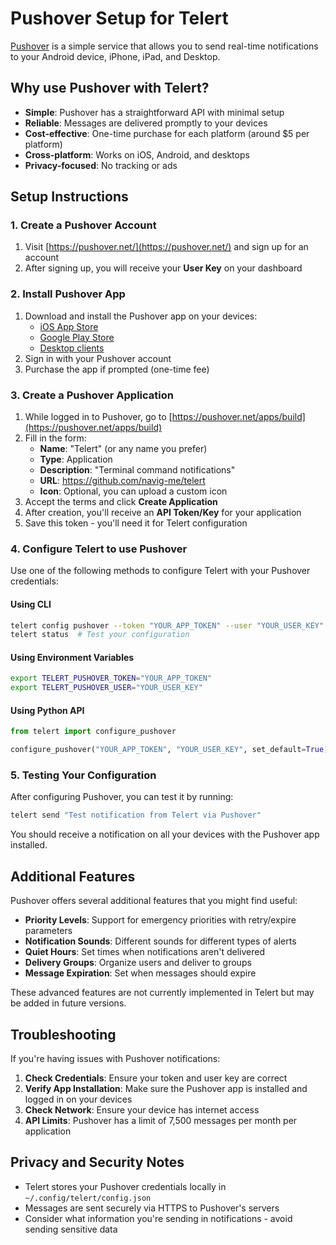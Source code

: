 # Pushover Setup for Telert

[Pushover](https://pushover.net/) is a simple service that allows you to send real-time notifications to your Android device, iPhone, iPad, and Desktop.

## Why use Pushover with Telert?

- **Simple**: Pushover has a straightforward API with minimal setup
- **Reliable**: Messages are delivered promptly to your devices
- **Cost-effective**: One-time purchase for each platform (around $5 per platform)
- **Cross-platform**: Works on iOS, Android, and desktops
- **Privacy-focused**: No tracking or ads

## Setup Instructions

### 1. Create a Pushover Account

1. Visit [https://pushover.net/](https://pushover.net/) and sign up for an account
2. After signing up, you will receive your **User Key** on your dashboard

### 2. Install Pushover App

1. Download and install the Pushover app on your devices:
   - [iOS App Store](https://apps.apple.com/us/app/pushover-notifications/id506088175)
   - [Google Play Store](https://play.google.com/store/apps/details?id=net.superblock.pushover)
   - [Desktop clients](https://pushover.net/clients)
2. Sign in with your Pushover account
3. Purchase the app if prompted (one-time fee)

### 3. Create a Pushover Application

1. While logged in to Pushover, go to [https://pushover.net/apps/build](https://pushover.net/apps/build)
2. Fill in the form:
   - **Name**: "Telert" (or any name you prefer)
   - **Type**: Application
   - **Description**: "Terminal command notifications"
   - **URL**: https://github.com/navig-me/telert
   - **Icon**: Optional, you can upload a custom icon
3. Accept the terms and click **Create Application**
4. After creation, you'll receive an **API Token/Key** for your application
5. Save this token - you'll need it for Telert configuration

### 4. Configure Telert to use Pushover

Use one of the following methods to configure Telert with your Pushover credentials:

#### Using CLI

```bash
telert config pushover --token "YOUR_APP_TOKEN" --user "YOUR_USER_KEY" --set-default
telert status  # Test your configuration
```

#### Using Environment Variables

```bash
export TELERT_PUSHOVER_TOKEN="YOUR_APP_TOKEN"
export TELERT_PUSHOVER_USER="YOUR_USER_KEY"
```

#### Using Python API

```python
from telert import configure_pushover

configure_pushover("YOUR_APP_TOKEN", "YOUR_USER_KEY", set_default=True)
```

### 5. Testing Your Configuration

After configuring Pushover, you can test it by running:

```bash
telert send "Test notification from Telert via Pushover"
```

You should receive a notification on all your devices with the Pushover app installed.

## Additional Features

Pushover offers several additional features that you might find useful:

- **Priority Levels**: Support for emergency priorities with retry/expire parameters
- **Notification Sounds**: Different sounds for different types of alerts
- **Quiet Hours**: Set times when notifications aren't delivered
- **Delivery Groups**: Organize users and deliver to groups
- **Message Expiration**: Set when messages should expire

These advanced features are not currently implemented in Telert but may be added in future versions.

## Troubleshooting

If you're having issues with Pushover notifications:

1. **Check Credentials**: Ensure your token and user key are correct
2. **Verify App Installation**: Make sure the Pushover app is installed and logged in on your devices
3. **Check Network**: Ensure your device has internet access
4. **API Limits**: Pushover has a limit of 7,500 messages per month per application

## Privacy and Security Notes

- Telert stores your Pushover credentials locally in `~/.config/telert/config.json`
- Messages are sent securely via HTTPS to Pushover's servers
- Consider what information you're sending in notifications - avoid sending sensitive data